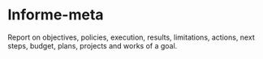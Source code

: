 # Informe-meta
Report on objectives, policies, execution, results, limitations, actions, next steps, budget, plans, projects and works of a goal.
